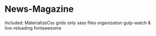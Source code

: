# News-Magazine
Included: 
MaterializeCss grids only
sass files organization
gulp-watch & live-reloading
fontawesome
